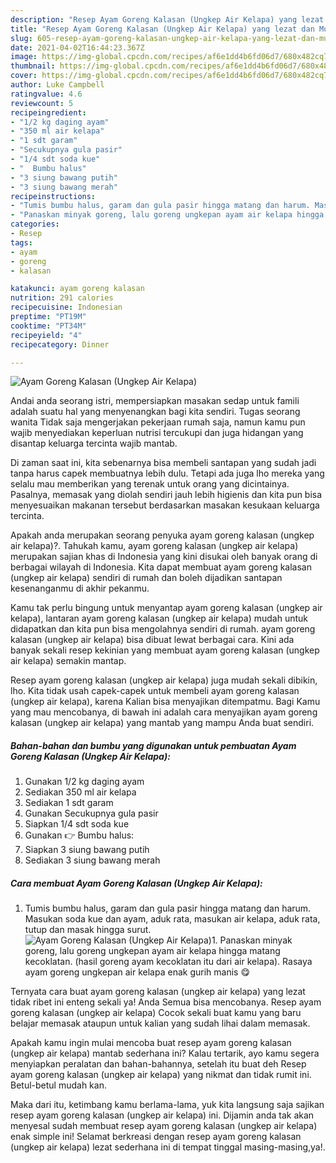 ```yaml
---
description: "Resep Ayam Goreng Kalasan (Ungkep Air Kelapa) yang lezat dan Mudah Dibuat"
title: "Resep Ayam Goreng Kalasan (Ungkep Air Kelapa) yang lezat dan Mudah Dibuat"
slug: 605-resep-ayam-goreng-kalasan-ungkep-air-kelapa-yang-lezat-dan-mudah-dibuat
date: 2021-04-02T16:44:23.367Z
image: https://img-global.cpcdn.com/recipes/af6e1dd4b6fd06d7/680x482cq70/ayam-goreng-kalasan-ungkep-air-kelapa-foto-resep-utama.jpg
thumbnail: https://img-global.cpcdn.com/recipes/af6e1dd4b6fd06d7/680x482cq70/ayam-goreng-kalasan-ungkep-air-kelapa-foto-resep-utama.jpg
cover: https://img-global.cpcdn.com/recipes/af6e1dd4b6fd06d7/680x482cq70/ayam-goreng-kalasan-ungkep-air-kelapa-foto-resep-utama.jpg
author: Luke Campbell
ratingvalue: 4.6
reviewcount: 5
recipeingredient:
- "1/2 kg daging ayam"
- "350 ml air kelapa"
- "1 sdt garam"
- "Secukupnya gula pasir"
- "1/4 sdt soda kue"
- "  Bumbu halus"
- "3 siung bawang putih"
- "3 siung bawang merah"
recipeinstructions:
- "Tumis bumbu halus, garam dan gula pasir hingga matang dan harum. Masukan soda kue dan ayam, aduk rata, masukan air kelapa, aduk rata, tutup dan masak hingga surut."
- "Panaskan minyak goreng, lalu goreng ungkepan ayam air kelapa hingga matang kecoklatan. (hasil goreng ayam kecoklatan itu dari air kelapa). Rasaya ayam goreng ungkepan air kelapa enak gurih manis 😋"
categories:
- Resep
tags:
- ayam
- goreng
- kalasan

katakunci: ayam goreng kalasan 
nutrition: 291 calories
recipecuisine: Indonesian
preptime: "PT19M"
cooktime: "PT34M"
recipeyield: "4"
recipecategory: Dinner

---
```



![Ayam Goreng Kalasan (Ungkep Air Kelapa)](https://img-global.cpcdn.com/recipes/af6e1dd4b6fd06d7/680x482cq70/ayam-goreng-kalasan-ungkep-air-kelapa-foto-resep-utama.jpg)

Andai anda seorang istri, mempersiapkan masakan sedap untuk famili adalah suatu hal yang menyenangkan bagi kita sendiri. Tugas seorang  wanita Tidak saja mengerjakan pekerjaan rumah saja, namun kamu pun wajib menyediakan keperluan nutrisi tercukupi dan juga hidangan yang disantap keluarga tercinta wajib mantab.

Di zaman  saat ini, kita sebenarnya bisa membeli santapan yang sudah jadi tanpa harus capek membuatnya lebih dulu. Tetapi ada juga lho mereka yang selalu mau memberikan yang terenak untuk orang yang dicintainya. Pasalnya, memasak yang diolah sendiri jauh lebih higienis dan kita pun bisa menyesuaikan makanan tersebut berdasarkan masakan kesukaan keluarga tercinta. 



Apakah anda merupakan seorang penyuka ayam goreng kalasan (ungkep air kelapa)?. Tahukah kamu, ayam goreng kalasan (ungkep air kelapa) merupakan sajian khas di Indonesia yang kini disukai oleh banyak orang di berbagai wilayah di Indonesia. Kita dapat membuat ayam goreng kalasan (ungkep air kelapa) sendiri di rumah dan boleh dijadikan santapan kesenanganmu di akhir pekanmu.

Kamu tak perlu bingung untuk menyantap ayam goreng kalasan (ungkep air kelapa), lantaran ayam goreng kalasan (ungkep air kelapa) mudah untuk didapatkan dan kita pun bisa mengolahnya sendiri di rumah. ayam goreng kalasan (ungkep air kelapa) bisa dibuat lewat berbagai cara. Kini ada banyak sekali resep kekinian yang membuat ayam goreng kalasan (ungkep air kelapa) semakin mantap.

Resep ayam goreng kalasan (ungkep air kelapa) juga mudah sekali dibikin, lho. Kita tidak usah capek-capek untuk membeli ayam goreng kalasan (ungkep air kelapa), karena Kalian bisa menyajikan ditempatmu. Bagi Kamu yang mau mencobanya, di bawah ini adalah cara menyajikan ayam goreng kalasan (ungkep air kelapa) yang mantab yang mampu Anda buat sendiri.

<!--inarticleads1-->

##### Bahan-bahan dan bumbu yang digunakan untuk pembuatan Ayam Goreng Kalasan (Ungkep Air Kelapa):

1. Gunakan 1/2 kg daging ayam
1. Sediakan 350 ml air kelapa
1. Sediakan 1 sdt garam
1. Gunakan Secukupnya gula pasir
1. Siapkan 1/4 sdt soda kue
1. Gunakan  👉 Bumbu halus:
1. Siapkan 3 siung bawang putih
1. Sediakan 3 siung bawang merah




<!--inarticleads2-->

##### Cara membuat Ayam Goreng Kalasan (Ungkep Air Kelapa):

1. Tumis bumbu halus, garam dan gula pasir hingga matang dan harum. Masukan soda kue dan ayam, aduk rata, masukan air kelapa, aduk rata, tutup dan masak hingga surut.
<img src="https://img-global.cpcdn.com/steps/5696b3b9347b54d7/160x128cq70/ayam-goreng-kalasan-ungkep-air-kelapa-langkah-memasak-1-foto.jpg" alt="Ayam Goreng Kalasan (Ungkep Air Kelapa)">1. Panaskan minyak goreng, lalu goreng ungkepan ayam air kelapa hingga matang kecoklatan. (hasil goreng ayam kecoklatan itu dari air kelapa). Rasaya ayam goreng ungkepan air kelapa enak gurih manis 😋




Ternyata cara buat ayam goreng kalasan (ungkep air kelapa) yang lezat tidak ribet ini enteng sekali ya! Anda Semua bisa mencobanya. Resep ayam goreng kalasan (ungkep air kelapa) Cocok sekali buat kamu yang baru belajar memasak ataupun untuk kalian yang sudah lihai dalam memasak.

Apakah kamu ingin mulai mencoba buat resep ayam goreng kalasan (ungkep air kelapa) mantab sederhana ini? Kalau tertarik, ayo kamu segera menyiapkan peralatan dan bahan-bahannya, setelah itu buat deh Resep ayam goreng kalasan (ungkep air kelapa) yang nikmat dan tidak rumit ini. Betul-betul mudah kan. 

Maka dari itu, ketimbang kamu berlama-lama, yuk kita langsung saja sajikan resep ayam goreng kalasan (ungkep air kelapa) ini. Dijamin anda tak akan menyesal sudah membuat resep ayam goreng kalasan (ungkep air kelapa) enak simple ini! Selamat berkreasi dengan resep ayam goreng kalasan (ungkep air kelapa) lezat sederhana ini di tempat tinggal masing-masing,ya!.

